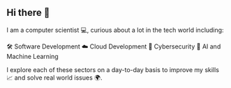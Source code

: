 ## Hi there 👋
I am a computer scientist 💻, curious about a lot in the tech world including:

🛠️ Software Development
☁️ Cloud Development
🔐 Cybersecurity
🤖 AI and Machine Learning

I explore each of these sectors on a day-to-day basis to improve my skills 📈 and solve real world issues 🌍.

<!--
**VictorMutugi/VictorMutugi** is a ✨ _special_ ✨ repository because its `README.md` (this file) appears on your GitHub profile.

Here are some ideas to get you started:

- 🔭 I’m currently working on ...
- 🌱 I’m currently learning ...
- 👯 I’m looking to collaborate on ...
- 🤔 I’m looking for help with ...
- 💬 Ask me about ...
- 📫 How to reach me: ...
- 😄 Pronouns: ...
- ⚡ Fun fact: ...
-->
